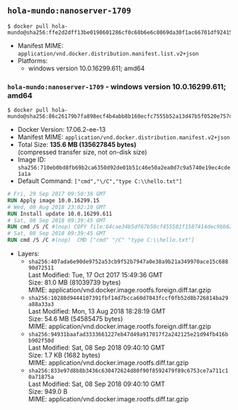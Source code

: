 ## `hola-mundo:nanoserver-1709`

```console
$ docker pull hola-mundo@sha256:ffe2d2dff13be0198601286cf0c68b6e6c8069da30f1ac66701df92415b2ca81
```

-	Manifest MIME: `application/vnd.docker.distribution.manifest.list.v2+json`
-	Platforms:
	-	windows version 10.0.16299.611; amd64

### `hola-mundo:nanoserver-1709` - windows version 10.0.16299.611; amd64

```console
$ docker pull hola-mundo@sha256:86c26179b7fa898ecf4b4abb8b160ecfc7555b52a13d47b5f0520e757dfe848b
```

-	Docker Version: 17.06.2-ee-13
-	Manifest MIME: `application/vnd.docker.distribution.manifest.v2+json`
-	Total Size: **135.6 MB (135627845 bytes)**  
	(compressed transfer size, not on-disk size)
-	Image ID: `sha256:710eb0bd8fb69b2ca6350d92de01b51c46e50a2ea0d7c9a5740e19ec4cde1a1a`
-	Default Command: `["cmd","\/C","type C:\\hello.txt"]`

```dockerfile
# Fri, 29 Sep 2017 09:50:38 GMT
RUN Apply image 10.0.16299.15
# Wed, 08 Aug 2018 23:02:10 GMT
RUN Install update 10.0.16299.611
# Sat, 08 Sep 2018 09:39:45 GMT
RUN cmd /S /C #(nop) COPY file:64cae34b5df67b50cf455501f1587414dec9bb628a9a2e2f24de820a388df7d7 in C: 
# Sat, 08 Sep 2018 09:39:45 GMT
RUN cmd /S /C #(nop)  CMD ["cmd" "/C" "type C:\\hello.txt"]
```

-	Layers:
	-	`sha256:407ada6e90de9752a53cb9f52b7947a0e38a9b21a349970ace15c68890d72511`  
		Last Modified: Tue, 17 Oct 2017 15:49:36 GMT  
		Size: 81.0 MB (81039739 bytes)  
		MIME: application/vnd.docker.image.rootfs.foreign.diff.tar.gzip
	-	`sha256:10288d9444107391fbf14d7bcca60d7043fccf0fb52d8b726814ba29a88a33a3`  
		Last Modified: Mon, 13 Aug 2018 18:28:19 GMT  
		Size: 54.6 MB (54585475 bytes)  
		MIME: application/vnd.docker.image.rootfs.foreign.diff.tar.gzip
	-	`sha256:94931baafad3333661227eb47d49a917017f2a242125e21d94fb416bb902f50d`  
		Last Modified: Sat, 08 Sep 2018 09:40:10 GMT  
		Size: 1.7 KB (1682 bytes)  
		MIME: application/vnd.docker.image.rootfs.diff.tar.gzip
	-	`sha256:833e97d8b8b3436c630472624d80f90f8592479f89c6753ce7a711c10a71875a`  
		Last Modified: Sat, 08 Sep 2018 09:40:10 GMT  
		Size: 949.0 B  
		MIME: application/vnd.docker.image.rootfs.diff.tar.gzip
